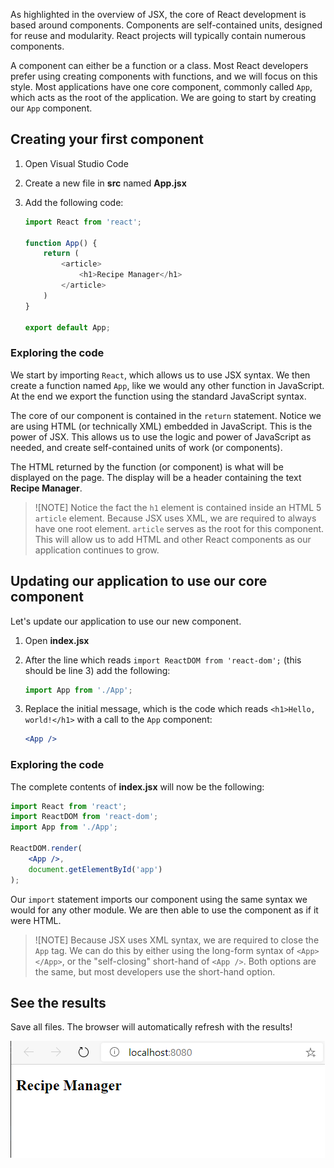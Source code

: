 As highlighted in the overview of JSX, the core of React development is based around components. Components are self-contained units, designed for reuse and modularity. React projects will typically contain numerous components.

A component can either be a function or a class. Most React developers prefer using creating components with functions, and we will focus on this style. Most applications have one core component, commonly called `App`, which acts as the root of the application. We are going to start by creating our `App` component.

## Creating your first component

1. Open Visual Studio Code
1. Create a new file in **src** named **App.jsx**
1. Add the following code:

    ```javascript
    import React from 'react';

    function App() {
        return (
            <article>
                <h1>Recipe Manager</h1>
            </article>
        )
    }

    export default App;
    ```

### Exploring the code

We start by importing `React`, which allows us to use JSX syntax. We then create a function named `App`, like we would any other function in JavaScript. At the end we export the function using the standard JavaScript syntax.

The core of our component is contained in the `return` statement. Notice we are using HTML (or technically XML) embedded in JavaScript. This is the power of JSX. This allows us to use the logic and power of JavaScript as needed, and create self-contained units of work (or components).

The HTML returned by the function (or component) is what will be displayed on the page. The display will be a header containing the text **Recipe Manager**.

> ![NOTE]
> Notice the fact the `h1` element is contained inside an HTML 5 `article` element. Because JSX uses XML, we are required to always have one root element. `article` serves as the root for this component. This will allow us to add HTML and other React components as our application continues to grow.

## Updating our application to use our core component

Let's update our application to use our new component.

1. Open **index.jsx**
1. After the line which reads `import ReactDOM from 'react-dom';` (this should be line 3) add the following:

    ```javascript
    import App from './App';
    ```

1. Replace the initial message, which is the code which reads `<h1>Hello, world!</h1>` with a call to the `App` component:

    ```jsx
    <App />
    ```

### Exploring the code

The complete contents of **index.jsx** will now be the following:

```jsx
import React from 'react';
import ReactDOM from 'react-dom';
import App from './App';

ReactDOM.render(
    <App />,
    document.getElementById('app')
);
```

Our `import` statement imports our component using the same syntax we would for any other module. We are then able to use the component as if it were HTML.

> ![NOTE]
> Because JSX uses XML syntax, we are required to close the `App` tag. We can do this by either using the long-form syntax of `<App></App>`, or the "self-closing" short-hand of `<App />`. Both options are the same, but most developers use the short-hand option.

## See the results

Save all files. The browser will automatically refresh with the results!

![Screenshot of Recipe Manager](media/recipe-manager.png)
